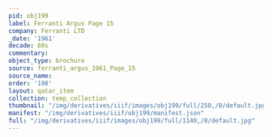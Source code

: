 ```yaml
---
pid: obj199
label: Ferranti Argus Page 15
company: Ferranti LTD
_date: '1961'
decade: 60s
commentary: 
object_type: brochure
source: ferranti_argus_1961_Page_15
source_name: 
order: '198'
layout: qatar_item
collection: temp_collection
thumbnail: "/img/derivatives/iiif/images/obj199/full/250,/0/default.jpg"
manifest: "/img/derivatives/iiif/obj199/manifest.json"
full: "/img/derivatives/iiif/images/obj199/full/1140,/0/default.jpg"
---
```

